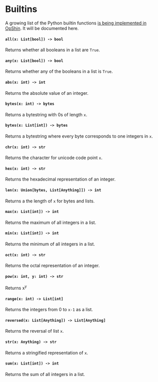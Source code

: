 # Builtins

A growing list of the Python builtin functions [is being implemented in OpShin](https://github.com/OpShin/opshin/issues/44).
It will be documented here.

#### `all(x: List[bool]) -> bool`

Returns whether all booleans in a list are `True`.

#### `any(x: List[bool]) -> bool`

Returns whether any of the booleans in a list is `True`.

#### `abs(x: int) -> int`

Returns the absolute value of an integer.

#### `bytes(x: int) -> bytes`

Returns a bytestring with 0s of length `x`.

#### `bytes(x: List[int]) -> bytes`

Returns a bytestring where every byte corresponds to one integers in `x`.

#### `chr(x: int) -> str`

Returns the character for unicode code point `x`.

#### `hex(x: int) -> str`

Returns the hexadecimal representation of an integer.

#### `len(x: Union[bytes, List[Anything]]) -> int`

Returns a the length of `x` for bytes and lists.

#### `max(x: List[int]) -> int`

Returns the maximum of all integers in a list.

#### `min(x: List[int]) -> int`

Returns the minimum of all integers in a list.

#### `oct(x: int) -> str`

Returns the octal representation of an integer.

#### `pow(x: int, y: int) -> str`

Returns x<sup>y</sup>

#### `range(x: int) -> List[int]`

Returns the integers from 0 to `x-1` as a list.

#### `reversed(x: List[Anything]) -> List[Anything]`

Returns the reversal of list `x`.

#### `str(x: Anything) -> str`

Returns a stringified representation of `x`.

#### `sum(x: List[int]) -> int`

Returns the sum of all integers in a list.